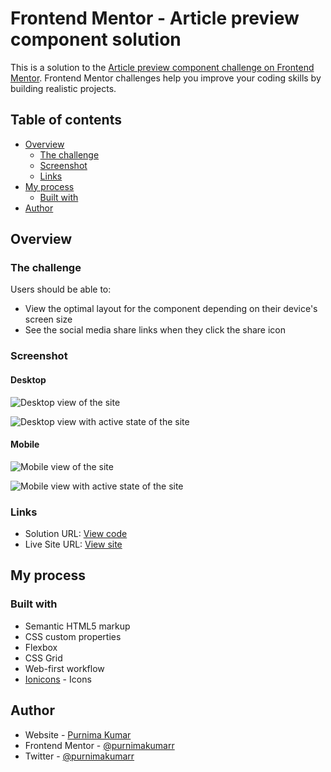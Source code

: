# Frontend Mentor - Article preview component solution

This is a solution to the [Article preview component challenge on Frontend Mentor](https://www.frontendmentor.io/challenges/article-preview-component-dYBN_pYFT). Frontend Mentor challenges help you improve your coding skills by building realistic projects.

## Table of contents

- [Overview](#overview)
  - [The challenge](#the-challenge)
  - [Screenshot](#screenshot)
  - [Links](#links)
- [My process](#my-process)
  - [Built with](#built-with)
- [Author](#author)

## Overview

### The challenge

Users should be able to:

- View the optimal layout for the component depending on their device's screen size
- See the social media share links when they click the share icon

### Screenshot

#### Desktop

![Desktop view of the site](./images/screenshot-desktop.jpg)

![Desktop view with active state of the site](./images/screenshot-desktop-active.jpg)

#### Mobile

![Mobile view of the site](./images/screenshot-mobile.png)

![Mobile view with active state of the site](./images/screenshot-mobile-active.png)

### Links

- Solution URL: [View code](https://github.com/purnimakumarr/frontendmentor/tree/main/article-preview-component)
- Live Site URL: [View site](https://purnimakumarr.github.io/frontendmentor/article-preview-component/)

## My process

### Built with

- Semantic HTML5 markup
- CSS custom properties
- Flexbox
- CSS Grid
- Web-first workflow
- [Ionicons](https://ionic.io/ionicons) - Icons

## Author

- Website - [Purnima Kumar](https://purnimakumarr.github.io/)
- Frontend Mentor - [@purnimakumarr](https://www.frontendmentor.io/profile/purnimakumarr)
- Twitter - [@purnimakumarr](https://www.twitter.com/purnimakumarr)
